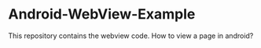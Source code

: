 # Android-WebView-Example
This repository contains the webview code. How to view a page in android?
